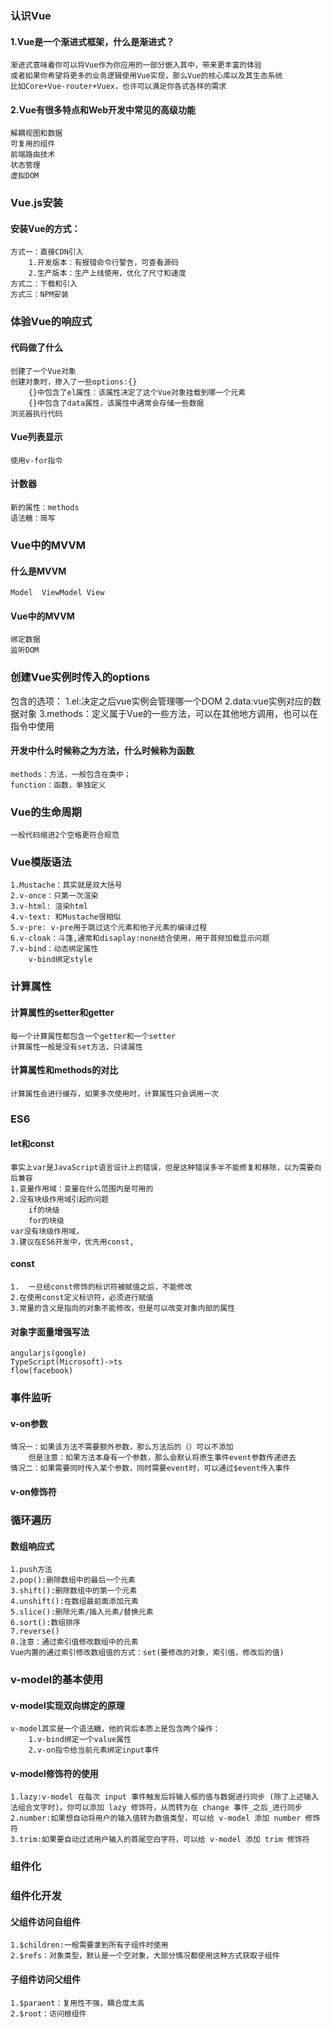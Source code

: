 ### 认识Vue
#### 1.Vue是一个渐进式框架，什么是渐进式？
    渐进式意味着你可以将Vue作为你应用的一部分嵌入其中，带来更丰富的体验
    或者如果你希望将更多的业务逻辑使用Vue实现，那么Vue的核心库以及其生态系统
    比如Core+Vue-router+Vuex，也许可以满足你各式各样的需求

#### 2.Vue有很多特点和Web开发中常见的高级功能
    解耦视图和数据
    可复用的组件
    前端路由技术
    状态管理
    虚拟DOM

### Vue.js安装
#### 安装Vue的方式：
    方式一：直接CDN引入
        1.开发版本：有报错命令行警告，可查看源码
        2.生产版本：生产上线使用，优化了尺寸和速度
    方式二：下载和引入
    方式三：NPM安装

### 体验Vue的响应式
#### 代码做了什么
    创建了一个Vue对象
    创建对象时，掺入了一些options:{}
        {}中包含了el属性：该属性决定了这个Vue对象挂载到哪一个元素
        {}中包含了data属性，该属性中通常会存储一些数据
    浏览器执行代码
#### Vue列表显示
    使用v-for指令
#### 计数器
    新的属性：methods
    语法糖：简写

### Vue中的MVVM
#### 什么是MVVM
    Model  ViewModel View
#### Vue中的MVVM
    绑定数据
    监听DOM

### 创建Vue实例时传入的options
包含的选项：
    1.el:决定之后vue实例会管理哪一个DOM
    2.data:vue实例对应的数据对象
    3.methods：定义属于Vue的一些方法，可以在其他地方调用，也可以在指令中使用
#### 开发中什么时候称之为方法，什么时候称为函数
    methods：方法，一般包含在类中；
    function：函数，单独定义

### Vue的生命周期
    一般代码缩进2个空格更符合规范

### Vue模版语法
    1.Mustache：其实就是双大括号
    2.v-once：只第一次渲染
    3.v-html: 渲染html
    4.v-text: 和Mustache很相似
    5.v-pre: v-pre用于跳过这个元素和他子元素的编译过程
    6.v-cloak：斗篷,通常和disaplay:none结合使用，用于首频加载显示问题
    7.v-bind：动态绑定属性
        v-bind绑定style

### 计算属性
#### 计算属性的setter和getter
    每一个计算属性都包含一个getter和一个setter
    计算属性一般是没有set方法，只读属性
#### 计算属性和methods的对比
    计算属性会进行缓存，如果多次使用时，计算属性只会调用一次

### ES6
#### let和const
    事实上var是JavaScript语言设计上的错误，但是这种错误多半不能修复和移除，以为需要向后兼容
    1.变量作用域：变量在什么范围内是可用的
    2.没有块级作用域引起的问题
        if的块级
        for的块级
    var没有块级作用域，
    3.建议在ES6开发中，优先用const,
#### const
    1.  一旦给const修饰的标识符被赋值之后，不能修改
    2.在使用const定义标识符，必须进行赋值
    3.常量的含义是指向的对象不能修改，但是可以改变对象内部的属性

#### 对象字面量增强写法
    angularjs(google)
    TypeScript(Microsoft)->ts
    flow(facebook)

### 事件监听
#### v-on参数
    情况一：如果该方法不需要额外参数，那么方法后的（）可以不添加
        但是注意：如果方法本身有一个参数，那么会默认将原生事件event参数传递进去
    情况二：如果需要同时传入某个参数，同时需要event时，可以通过$event传入事件

#### v-on修饰符

### 循环遍历
#### 数组响应式
    1.push方法
    2.pop():删除数组中的最后一个元素
    3.shift():删除数组中的第一个元素
    4.unshift():在数组最前面添加元素
    5.slice():删除元素/插入元素/替换元素
    6.sort():数组排序
    7.reverse()
    8.注意：通过索引值修改数组中的元素
    Vue内置的通过索引修改数组值的方式：set(要修改的对象，索引值，修改后的值)

### v-model的基本使用
#### v-model实现双向绑定的原理
    v-model其实是一个语法糖，他的背后本质上是包含两个操作：
        1.v-bind绑定一个value属性
        2.v-on指令给当前元素绑定input事件
#### v-model修饰符的使用
    1.lazy:v-model 在每次 input 事件触发后将输入框的值与数据进行同步 (除了上述输入法组合文字时)。你可以添加 lazy 修饰符，从而转为在 change 事件_之后_进行同步
    2.number:如果想自动将用户的输入值转为数值类型，可以给 v-model 添加 number 修饰符
    3.trim:如果要自动过滤用户输入的首尾空白字符，可以给 v-model 添加 trim 修饰符

### 组件化
### 组件化开发
#### 父组件访问自组件
    1.$children:一般需要拿到所有子组件时使用
    2.$refs：对象类型，默认是一个空对象，大部分情况都使用这种方式获取子组件
#### 子组件访问父组件
    1.$paraent：复用性不强，耦合度太高
    2.$root：访问根组件




